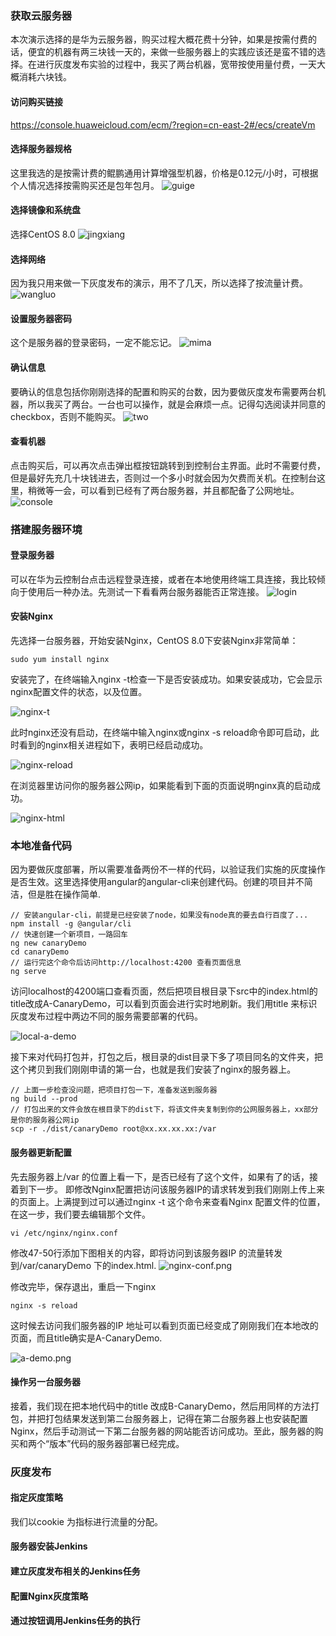 ### 获取云服务器
本次演示选择的是华为云服务器，购买过程大概花费十分钟，如果是按需付费的话，便宜的机器有两三块钱一天的，来做一些服务器上的实践应该还是蛮不错的选择。在进行灰度发布实验的过程中，我买了两台机器，宽带按使用量付费，一天大概消耗六块钱。

#### 访问购买链接
https://console.huaweicloud.com/ecm/?region=cn-east-2#/ecs/createVm

#### 选择服务器规格
这里我选的是按需计费的鲲鹏通用计算增强型机器，价格是0.12元/小时，可根据个人情况选择按需购买还是包年包月。
![guige](./img/guige.png)

#### 选择镜像和系统盘
选择CentOS 8.0
![jingxiang](./img/jingxiang.png)

#### 选择网络
因为我只用来做一下灰度发布的演示，用不了几天，所以选择了按流量计费。
![wangluo](./img/wangluo.png)

#### 设置服务器密码
这个是服务器的登录密码，一定不能忘记。
![mima](./img/mima.png)

#### 确认信息
要确认的信息包括你刚刚选择的配置和购买的台数，因为要做灰度发布需要两台机器，所以我买了两台。一台也可以操作，就是会麻烦一点。记得勾选阅读并同意的checkbox，否则不能购买。
![two](./img/two.png)

#### 查看机器
点击购买后，可以再次点击弹出框按钮跳转到到控制台主界面。此时不需要付费，但是最好先充几十块钱进去，否则过一个多小时就会因为欠费而关机。在控制台这里，稍微等一会，可以看到已经有了两台服务器，并且都配备了公网地址。
![console](./img/console.png)

### 搭建服务器环境
#### 登录服务器
可以在华为云控制台点击远程登录连接，或者在本地使用终端工具连接，我比较倾向于使用后一种办法。先测试一下看看两台服务器能否正常连接。
![login](./img/login.jpg)

#### 安装Nginx
先选择一台服务器，开始安装Nginx，CentOS 8.0下安装Nginx非常简单：
```
sudo yum install nginx
```
安装完了，在终端输入nginx -t检查一下是否安装成功。如果安装成功，它会显示nginx配置文件的状态，以及位置。

![nginx-t](./img/nginx-t.png)

此时nginx还没有启动，在终端中输入nginx或nginx -s reload命令即可启动，此时看到的nginx相关进程如下，表明已经启动成功。

![nginx-reload](./img/nginx-reload.png)

在浏览器里访问你的服务器公网ip，如果能看到下面的页面说明nginx真的启动成功。

![nginx-html](./img/nginx-html.jpg)

### 本地准备代码
因为要做灰度部署，所以需要准备两份不一样的代码，以验证我们实施的灰度操作是否生效。这里选择使用angular的angular-cli来创建代码。创建的项目并不简洁，但是胜在操作简单.
```
// 安装angular-cli，前提是已经安装了node，如果没有node真的要去自行百度了...
npm install -g @angular/cli
// 快速创建一个新项目，一路回车
ng new canaryDemo
cd canaryDemo
// 运行完这个命令后访问http://localhost:4200 查看页面信息
ng serve
```
访问localhost的4200端口查看页面，然后把项目根目录下src中的index.html的title改成A-CanaryDemo，可以看到页面会进行实时地刷新。我们用title 来标识灰度发布过程中两边不同的服务需要部署的代码。

![local-a-demo](./img/local-a-demo.jpg)

接下来对代码打包并，打包之后，根目录的dist目录下多了项目同名的文件夹，把这个拷贝到我们刚刚申请的第一台，也就是我们安装了nginx的服务器上。
```
// 上面一步检查没问题，把项目打包一下，准备发送到服务器
ng build --prod
// 打包出来的文件会放在根目录下的dist下，将该文件夹复制到你的公网服务器上，xx部分是你的服务器公网ip
scp -r ./dist/canaryDemo root@xx.xx.xx.xx:/var
```

#### 服务器更新配置
先去服务器上/var 的位置上看一下，是否已经有了这个文件，如果有了的话，接着到下一步。
即修改Nginx配置把访问该服务器IP的请求转发到我们刚刚上传上来的页面上。上满提到过可以通过nginx -t 这个命令来查看Nginx 配置文件的位置，在这一步，我们要去编辑那个文件。
```
vi /etc/nginx/nginx.conf
```
修改47-50行添加下图相关的内容，即将访问到该服务器IP 的流量转发到/var/canaryDemo 下的index.html.
![nginx-conf.png](./img/nginx-conf.png)

修改完毕，保存退出，重启一下nginx
```
nginx -s reload
```
这时候去访问我们服务器的IP 地址可以看到页面已经变成了刚刚我们在本地改的页面，而且title确实是A-CanaryDemo.

![a-demo.png](./img/a-demo.png)

#### 操作另一台服务器
接着，我们现在把本地代码中的title 改成B-CanaryDemo，然后用同样的方法打包，并把打包结果发送到第二台服务器上，记得在第二台服务器上也安装配置Nginx，然后手动测试一下第二台服务器的网站能否访问成功。至此，服务器的购买和两个“版本”代码的服务器部署已经完成。


### 灰度发布

#### 指定灰度策略
我们以cookie 为指标进行流量的分配。

#### 服务器安装Jenkins

#### 建立灰度发布相关的Jenkins任务

#### 配置Nginx灰度策略

#### 通过按钮调用Jenkins任务的执行


